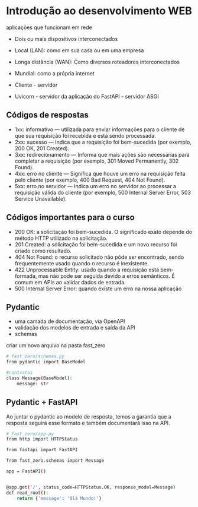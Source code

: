 # Introdução ao desenvolvimento WEB
aplicações que funcionam em rede
- Dois ou mais dispositivos interconectados
- Local (LAN): como em sua casa ou em uma empresa
- Longa distância (WAN): Como diversos roteadores interconectados
- Mundial: como a própria internet

- Cliente - servidor
- Uvicorn - servidor da aplicação do FastAPI - servidor ASGI

## Códigos de respostas
- 1xx: informativo — utilizada para enviar informações para o cliente de que sua requisição foi recebida e está sendo processada.
- 2xx: sucesso — Indica que a requisição foi bem-sucedida (por exemplo, 200 OK, 201 Created).
- 3xx: redirecionamento — Informa que mais ações são necessárias para completar a requisição (por exemplo, 301 Moved Permanently, 302 Found).
- 4xx: erro no cliente — Significa que houve um erro na requisição feita pelo cliente (por exemplo, 400 Bad Request, 404 Not Found).
- 5xx: erro no servidor — Indica um erro no servidor ao processar a requisição válida do cliente (por exemplo, 500 Internal Server Error, 503 Service Unavailable).

## Códigos importantes para o curso

- 200 OK: a solicitação foi bem-sucedida. O significado exato depende do método HTTP utilizado na solicitação.
- 201 Created: a solicitação foi bem-sucedida e um novo recurso foi criado como resultado.
- 404 Not Found: o recurso solicitado não pôde ser encontrado, sendo frequentemente usado quando o recurso é inexistente.
- 422 Unprocessable Entity: usado quando a requisição está bem-formada, mas não pode ser seguida devido a erros semânticos. É comum em APIs ao validar dados de entrada.
- 500 Internal Server Error: quando existe um erro na nossa aplicação

## Pydantic
- uma camada de documentação, via OpenAPI
- validação dos modelos de entrada e saída da API
-  schemas 

criar um novo arquivo na pasta fast_zero
```bash
# fast_zero/schemas.py
from pydantic import BaseModel

#contratos
class Message(BaseModel):
    message: str
```

## Pydantic + FastAPI
Ao juntar o pydantic ao modelo de resposta, temos a garantia que a resposta seguirá esse formato e também documentará isso na API.
```bash
# fast_zero/app.py
from http import HTTPStatus

from fastapi import FastAPI

from fast_zero.schemas import Message

app = FastAPI()


@app.get('/', status_code=HTTPStatus.OK, response_model=Message)
def read_root():
    return {'message': 'Olá Mundo!'}
```